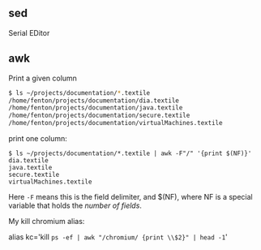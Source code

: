 ## sed

Serial EDitor



## awk

Print a given column

```bash
$ ls ~/projects/documentation/*.textile
/home/fenton/projects/documentation/dia.textile
/home/fenton/projects/documentation/java.textile
/home/fenton/projects/documentation/secure.textile
/home/fenton/projects/documentation/virtualMachines.textile
```

print one column:

```
$ ls ~/projects/documentation/*.textile | awk -F"/" '{print $(NF)}'
dia.textile
java.textile
secure.textile
virtualMachines.textile
```

Here `-F` means this is the field delimiter, and $(NF), where NF is a
special variable that holds the *number of fields*.

My kill chromium alias:

alias kc='kill `ps -ef | awk "/chromium/ {print \\$2}" | head -1`'
